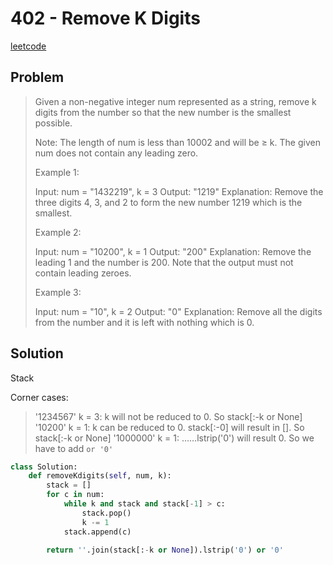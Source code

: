# 402 - Remove K Digits

[leetcode](https://leetcode.com/problems/remove-k-digits/)

## Problem

> Given a non-negative integer num represented as a string, remove k digits from the number so that the new number is the smallest possible.
> 
> Note: The length of num is less than 10002 and will be ≥ k. The given num does not contain any leading zero.
> 
> Example 1:
> 
> Input: num = "1432219", k = 3 Output: "1219" Explanation: Remove the three digits 4, 3, and 2 to form the new number 1219 which is the smallest.
> 
> Example 2:
> 
> Input: num = "10200", k = 1 Output: "200" Explanation: Remove the leading 1 and the number is 200. Note that the output must not contain leading zeroes.
> 
> Example 3:
> 
> Input: num = "10", k = 2 Output: "0" Explanation: Remove all the digits from the number and it is left with nothing which is 0.

## Solution

Stack

Corner cases:

> '1234567' k = 3: k will not be reduced to 0. So stack[:-k or None] '10200' k = 1: k can be reduced to 0. stack[:-0] will result in []. So stack[:-k or None] '1000000' k = 1: &#x2026;&#x2026;lstrip('0') will result 0. So we have to add `or '0'`

```python
class Solution:
    def removeKdigits(self, num, k):
        stack = []
        for c in num:
            while k and stack and stack[-1] > c:
                stack.pop()
                k -= 1
            stack.append(c)

        return ''.join(stack[:-k or None]).lstrip('0') or '0'
```
